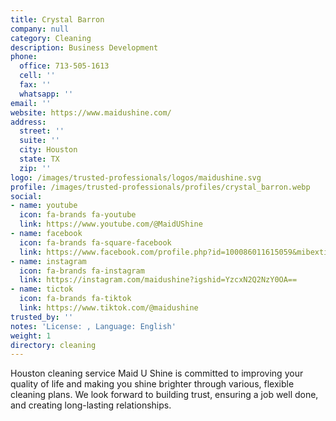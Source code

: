 ```yaml
---
title: Crystal Barron
company: null
category: Cleaning
description: Business Development
phone:
  office: 713-505-1613
  cell: ''
  fax: ''
  whatsapp: ''
email: ''
website: https://www.maidushine.com/
address:
  street: ''
  suite: ''
  city: Houston
  state: TX
  zip: ''
logo: /images/trusted-professionals/logos/maidushine.svg
profile: /images/trusted-professionals/profiles/crystal_barron.webp
social:
- name: youtube
  icon: fa-brands fa-youtube
  link: https://www.youtube.com/@MaidUShine
- name: facebook
  icon: fa-brands fa-square-facebook
  link: https://www.facebook.com/profile.php?id=100086011615059&mibextid=LQQJ4d
- name: instagram
  icon: fa-brands fa-instagram
  link: https://instagram.com/maidushine?igshid=YzcxN2Q2NzY0OA==
- name: tictok
  icon: fa-brands fa-tiktok
  link: https://www.tiktok.com/@maidushine
trusted_by: ''
notes: 'License: , Language: English'
weight: 1
directory: cleaning
---
```

Houston cleaning service Maid U Shine is committed to improving your quality of life and making you shine brighter through various, flexible cleaning plans. We look forward to building trust, ensuring a job well done, and creating long-lasting relationships.

